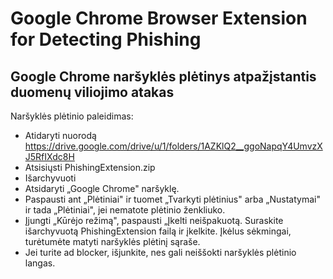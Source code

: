# Google Chrome Browser Extension for Detecting Phishing
## Google Chrome naršyklės plėtinys atpažįstantis duomenų viliojimo atakas

Naršyklės plėtinio paleidimas:
- Atidaryti nuorodą https://drive.google.com/drive/u/1/folders/1AZKlQ2__ggoNapqY4UmvzXJ5RfIXdc8H
- Atsisiųsti PhishingExtension.zip
- Išarchyvuoti
- Atsidaryti „Google Chrome" naršyklę.
- Paspausti ant „Plėtiniai" ir tuomet „Tvarkyti plėtinius" arba „Nustatymai" ir tada „Plėtiniai", jei nematote plėtinio ženkliuko.
- Įjungti „Kūrėjo režimą", paspausti „Įkelti neišpakuotą. Suraskite išarchyvuotą PhishingExtension failą ir įkelkite. Įkėlus sėkmingai, turėtumėte matyti naršyklės plėtinį sąraše.
- Jei turite ad blocker, išjunkite, nes gali neiššokti naršyklės plėtinio langas.
